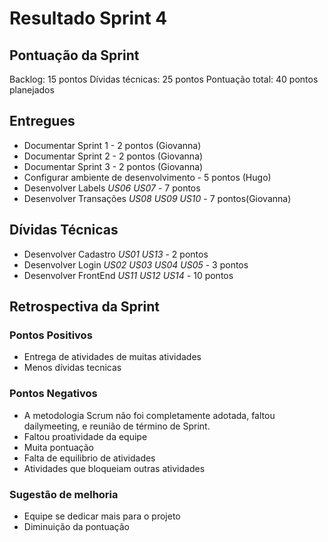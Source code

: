 # Resultado Sprint 4
## Pontuação da Sprint
Backlog: 15 pontos
Dívidas técnicas: 25 pontos
Pontuação total: 40 pontos planejados

## Entregues

- Documentar Sprint 1 - 2 pontos (Giovanna)
- Documentar Sprint 2 - 2 pontos (Giovanna)
- Documentar Sprint 3 - 2 pontos (Giovanna)
- Configurar ambiente de desenvolvimento - 5 pontos (Hugo)
- Desenvolver Labels _US06_ _US07_ - 7 pontos
- Desenvolver Transações _US08_ _US09_ _US10_ - 7 pontos(Giovanna)

## Dívidas Técnicas
- Desenvolver Cadastro _US01_ _US13_ - 2 pontos
- Desenvolver Login _US02_ _US03_ _US04_ _US05_ - 3 pontos
- Desenvolver FrontEnd _US11_ _US12_ _US14_ - 10 pontos

## Retrospectiva da Sprint
### Pontos Positivos
- Entrega de atividades de muitas atividades
- Menos dívidas tecnicas

### Pontos Negativos
- A metodologia Scrum não foi completamente adotada, faltou dailymeeting, e reunião de término de Sprint.
- Faltou proatividade da equipe 
- Muita pontuação
- Falta de equilibrio de atividades
- Atividades que bloqueiam outras atividades

### Sugestão de melhoria
- Equipe se dedicar mais para o projeto
- Diminuição da pontuação